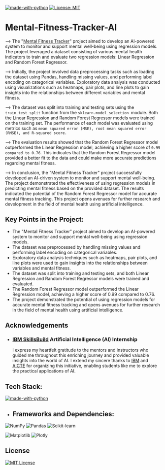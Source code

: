 [![made-with-python](https://img.shields.io/badge/Made%20with-Python-1f425f.svg)](https://www.python.org/)
[![License: MIT](https://img.shields.io/badge/License-MIT-yellow.svg)](https://github.com/Yarlagadda-saimanoj/Dataset-Driven-Mental-Fitness-Tracker-AI/blob/main/LICENSE)
# Mental-Fitness-Tracker-AI


--> The "[Mental Fitness Tracker](https://www.kaggle.com/code/yarlagaddasaimanoj/ai-mental-health-fitness-tracker)" project aimed to develop an AI-powered system to monitor and support mental well-being using regression models. The project leveraged a dataset consisting of various mental health indicators to train and evaluate two regression models: Linear Regression and Random Forest Regressor.

--> Initially, the project involved data preprocessing tasks such as loading the dataset using Pandas, handling missing values, and performing label encoding on categorical variables. Exploratory data analysis was conducted using visualizations such as heatmaps, pair plots, and line plots to gain insights into the relationships between different variables and mental fitness.

--> The dataset was split into training and testing sets using the `train_test_split` function from the `sklearn.model_selection `module. Both the Linear Regression and Random Forest Regressor models were trained on the training set. The performance of each model was evaluated using metrics such as ```mean squared error (MSE), root mean squared error (RMSE), and R-squared score.```

--> The evaluation results showed that the Random Forest Regressor model outperformed the Linear Regression model, achieving a higher score of `0.99 compared to 0.76`. This indicates that the Random Forest Regressor model provided a better fit to the data and could make more accurate predictions regarding mental fitness.

--> In conclusion, the "Mental Fitness Tracker" project successfully developed an AI-driven system to monitor and support mental well-being. The project demonstrated the effectiveness of using regression models in predicting mental fitness based on the provided dataset. The results indicated the potential of the Random Forest Regressor model for accurate mental fitness tracking. This project opens avenues for further research and development in the field of mental health using artificial intelligence.

## Key Points in the Project:
*  The "Mental Fitness Tracker" project aimed to develop an AI-powered system to monitor and support mental well-being using regression models.
*  The dataset was preprocessed by handling missing values and performing label encoding on categorical variables.
*  Exploratory data analysis techniques such as heatmaps, pair plots, and line plots were used to gain insights into the relationships between variables and mental fitness.
*  The dataset was split into training and testing sets, and both Linear Regression and Random Forest Regressor models were trained and evaluated.
*  The Random Forest Regressor model outperformed the Linear Regression model, achieving a higher score of 0.99 compared to 0.76.
*  The project demonstrated the potential of using regression models for accurate mental fitness tracking and opens avenues for further research in the field of mental health using artificial intelligence.

## Acknowledgements

- ### [IBM SkillsBuild](https://skillsbuild.org/) Artificial Intelligence (AI) Internship 
  I express my heartfelt gratitude to the mentors and instructors who guided me throughout this enriching journey and provided valuable insights into the world of AI. I extend my sincere thanks to [IBM](https://www.ibm.com/in-en) and [AICTE](https://internship.aicte-india.org/) for organizing this initiative, enabling students like me to explore the practical applications of AI.
## Tech Stack:

[![made-with-python](https://img.shields.io/badge/Made%20with-Python-1f425f.svg)](https://www.python.org/)
-  ## Frameworks and Dependencies: 
<p>
  <img alt="NumPy" src="https://img.shields.io/badge/NumPy-013243?logo=numpy&logoColor=white">
  <img alt="Pandas" src="https://img.shields.io/badge/Pandas-150458?logo=pandas&logoColor=white">
  <img alt="Scikit-learn" src="https://img.shields.io/badge/scikit--learn-0078D7?logo=scikit-learn&logoColor=white">
   </p>

![Matplotlib](https://img.shields.io/badge/Matplotlib-%23ffffff.svg?style=for-the-badge&logo=Matplotlib&logoColor=black) ![Plotly](https://img.shields.io/badge/Plotly-%233F4F75?style=for-the-badge&logo=plotly&logoColor=white)

## License


[![MIT License](https://img.shields.io/badge/License-MIT-green.svg)](https://github.com/Yarlagadda-saimanoj/Dataset-Driven-Mental-Fitness-Tracker-AI/blob/main/LICENSE)
